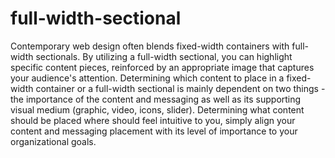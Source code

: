# full-width-sectional
Contemporary web design often blends fixed-width containers with full-width sectionals. By utilizing a full-width sectional, you can highlight specific content pieces, reinforced by an appropriate image that captures your audience's attention. Determining which content to place in a fixed-width container or a full-width sectional is mainly dependent on two things - the importance of the content and messaging as well as its supporting visual medium (graphic, video, icons, slider). Determining what content should be placed where should feel intuitive to you, simply align your content and messaging placement with its level of importance to your organizational goals.
